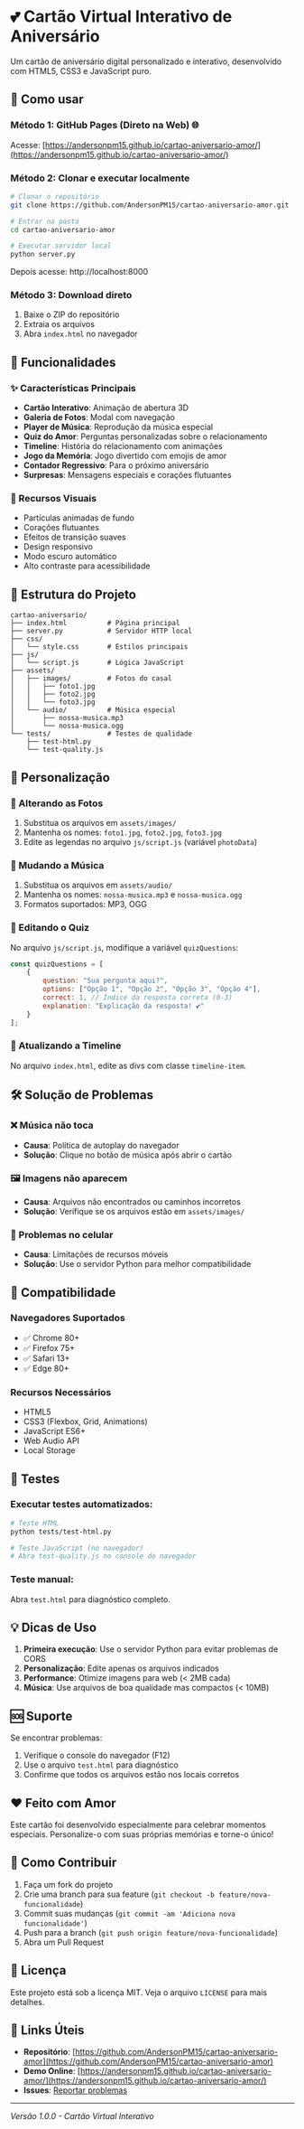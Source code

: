# 💕 Cartão Virtual Interativo de Aniversário

Um cartão de aniversário digital personalizado e interativo, desenvolvido com HTML5, CSS3 e JavaScript puro.

## 🚀 Como usar

### Método 1: GitHub Pages (Direto na Web) 🌐
Acesse: [https://andersonpm15.github.io/cartao-aniversario-amor/](https://andersonpm15.github.io/cartao-aniversario-amor/)

### Método 2: Clonar e executar localmente
```bash
# Clonar o repositório
git clone https://github.com/AndersonPM15/cartao-aniversario-amor.git

# Entrar na pasta
cd cartao-aniversario-amor

# Executar servidor local
python server.py
```
Depois acesse: http://localhost:8000

### Método 3: Download direto
1. Baixe o ZIP do repositório
2. Extraia os arquivos
3. Abra `index.html` no navegador

## 🎯 Funcionalidades

### ✨ Características Principais
- **Cartão Interativo**: Animação de abertura 3D
- **Galeria de Fotos**: Modal com navegação
- **Player de Música**: Reprodução da música especial
- **Quiz do Amor**: Perguntas personalizadas sobre o relacionamento
- **Timeline**: História do relacionamento com animações
- **Jogo da Memória**: Jogo divertido com emojis de amor
- **Contador Regressivo**: Para o próximo aniversário
- **Surpresas**: Mensagens especiais e corações flutuantes

### 🎨 Recursos Visuais
- Partículas animadas de fundo
- Corações flutuantes
- Efeitos de transição suaves
- Design responsivo
- Modo escuro automático
- Alto contraste para acessibilidade

## 📁 Estrutura do Projeto

```
cartao-aniversario/
├── index.html          # Página principal
├── server.py           # Servidor HTTP local
├── css/
│   └── style.css       # Estilos principais
├── js/
│   └── script.js       # Lógica JavaScript
├── assets/
│   ├── images/         # Fotos do casal
│   │   ├── foto1.jpg
│   │   ├── foto2.jpg
│   │   └── foto3.jpg
│   └── audio/          # Música especial
│       ├── nossa-musica.mp3
│       └── nossa-musica.ogg
└── tests/              # Testes de qualidade
    ├── test-html.py
    └── test-quality.js
```

## 🔧 Personalização

### 📸 Alterando as Fotos
1. Substitua os arquivos em `assets/images/`
2. Mantenha os nomes: `foto1.jpg`, `foto2.jpg`, `foto3.jpg`
3. Edite as legendas no arquivo `js/script.js` (variável `photoData`)

### 🎵 Mudando a Música
1. Substitua os arquivos em `assets/audio/`
2. Mantenha os nomes: `nossa-musica.mp3` e `nossa-musica.ogg`
3. Formatos suportados: MP3, OGG

### 🎯 Editando o Quiz
No arquivo `js/script.js`, modifique a variável `quizQuestions`:
```javascript
const quizQuestions = [
    {
        question: "Sua pergunta aqui?",
        options: ["Opção 1", "Opção 2", "Opção 3", "Opção 4"],
        correct: 1, // Índice da resposta correta (0-3)
        explanation: "Explicação da resposta! 💕"
    }
];
```

### 📅 Atualizando a Timeline
No arquivo `index.html`, edite as divs com classe `timeline-item`.

## 🛠️ Solução de Problemas

### ❌ Música não toca
- **Causa**: Política de autoplay do navegador
- **Solução**: Clique no botão de música após abrir o cartão

### 🖼️ Imagens não aparecem
- **Causa**: Arquivos não encontrados ou caminhos incorretos
- **Solução**: Verifique se os arquivos estão em `assets/images/`

### 📱 Problemas no celular
- **Causa**: Limitações de recursos móveis
- **Solução**: Use o servidor Python para melhor compatibilidade

## 🎨 Compatibilidade

### Navegadores Suportados
- ✅ Chrome 80+
- ✅ Firefox 75+
- ✅ Safari 13+
- ✅ Edge 80+

### Recursos Necessários
- HTML5
- CSS3 (Flexbox, Grid, Animations)
- JavaScript ES6+
- Web Audio API
- Local Storage

## 🧪 Testes

### Executar testes automatizados:
```bash
# Teste HTML
python tests/test-html.py

# Teste JavaScript (no navegador)
# Abra test-quality.js no console do navegador
```

### Teste manual:
Abra `test.html` para diagnóstico completo.

## 💡 Dicas de Uso

1. **Primeira execução**: Use o servidor Python para evitar problemas de CORS
2. **Personalização**: Edite apenas os arquivos indicados
3. **Performance**: Otimize imagens para web (< 2MB cada)
4. **Música**: Use arquivos de boa qualidade mas compactos (< 10MB)

## 🆘 Suporte

Se encontrar problemas:
1. Verifique o console do navegador (F12)
2. Use o arquivo `test.html` para diagnóstico
3. Confirme que todos os arquivos estão nos locais corretos

## ❤️ Feito com Amor

Este cartão foi desenvolvido especialmente para celebrar momentos especiais. Personalize-o com suas próprias memórias e torne-o único!

## 🤝 Como Contribuir

1. Faça um fork do projeto
2. Crie uma branch para sua feature (`git checkout -b feature/nova-funcionalidade`)
3. Commit suas mudanças (`git commit -am 'Adiciona nova funcionalidade'`)
4. Push para a branch (`git push origin feature/nova-funcionalidade`)
5. Abra um Pull Request

## 📄 Licença

Este projeto está sob a licença MIT. Veja o arquivo `LICENSE` para mais detalhes.

## 🔗 Links Úteis

- **Repositório**: [https://github.com/AndersonPM15/cartao-aniversario-amor](https://github.com/AndersonPM15/cartao-aniversario-amor)
- **Demo Online**: [https://andersonpm15.github.io/cartao-aniversario-amor/](https://andersonpm15.github.io/cartao-aniversario-amor/)
- **Issues**: [Reportar problemas](https://github.com/AndersonPM15/cartao-aniversario-amor/issues)

---

*Versão 1.0.0 - Cartão Virtual Interativo*
